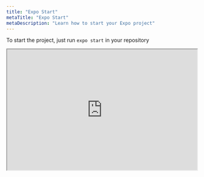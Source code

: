 ```yaml
---
title: "Expo Start"
metaTitle: "Expo Start"
metaDescription: "Learn how to start your Expo project"
---
```


To start the project, just run `expo start` in your repository
<iframe src="https://showterm.io/17b1dc1f0ab412aa42e9e#78" width="100%" height="320"></iframe>